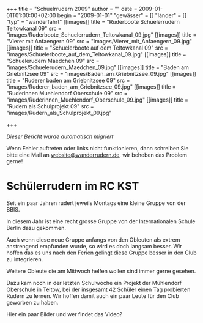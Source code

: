 +++
title = "Schuelrrudern 2009"
author = ""
date = 2009-01-01T01:00:00+02:00
begin = "2009-01-01"
"gewässer" = []
"länder" = []
"typ" = "wanderfahrt"
[[images]]
title = "Ruderboote Schuelerrudern Teltowkanal 09"
src = "images/Ruderboote_Schuelerrudern_Teltowkanal_09.jpg"
[[images]]
title = "Vierer mit Anfaengern 09"
src = "images/Vierer_mit_Anfaengern_09.jpg"
[[images]]
title = "Schuelerboote auf dem Teltowkanal 09"
src = "images/Schuelerboote_auf_dem_Teltowkanal_09.jpg"
[[images]]
title = "Schuelerudern Maedchen 09"
src = "images/Schuelerudern_Maedchen_09.jpg"
[[images]]
title = "Baden am Griebnitzsee 09"
src = "images/Baden_am_Griebnitzsee_09.jpg"
[[images]]
title = "Ruderer baden am Griebnitzsee 09"
src = "images/Ruderer_baden_am_Griebnitzsee_09.jpg"
[[images]]
title = "Ruderinnen Muehlendorf Oberschule 09"
src = "images/Ruderinnen_Muehlendorf_Oberschule_09.jpg"
[[images]]
title = "Rudern als Schulprojekt 09"
src = "images/Rudern_als_Schulprojekt_09.jpg"

+++


*Dieser Bericht wurde automatisch migriert*

Wenn Fehler auftreten oder links nicht funktionieren, dann schreiben Sie bitte eine Mail an website@wanderrudern.de, wir beheben das Problem gerne!



# Schülerrudern im RC KST


Seit ein paar Jahren rudert jeweils Montags eine kleine Gruppe von der BBIS.

In diesem Jahr ist eine recht grosse Gruppe von der Internationalen Schule Berlin dazu gekommen.

Auch wenn diese neue Gruppe anfangs von den Obleuten als extrem anstrengend empfunden wurde, so wird es doch langsam besser. Wir hoffen das es uns nach den Ferien gelingt diese Gruppe besser in den Club zu integrieren.

Weitere Obleute die am Mittwoch helfen wollen sind immer gerne gesehen.

Dazu kam noch in der letzten Schulwoche ein Projekt der Mühlendorf Oberschule in Teltow, bei der insgesamt 42 Schüler einen Tag probierten Rudern zu lernen. Wir hoffen damit auch ein paar Leute für den Club geworben zu haben.

Hier ein paar Bilder und wer findet das Video?